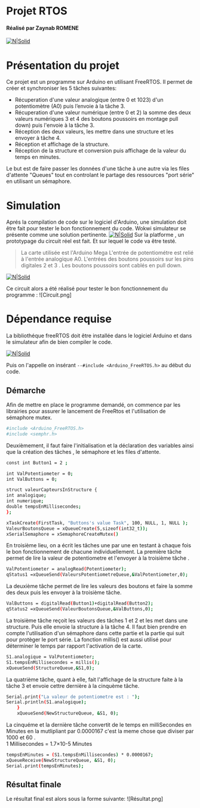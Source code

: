 # Projet RTOS
#### Réalisé par Zaynab ROMENE
[![N|Solid](https://hackster.imgix.net/uploads/cover_image/file/128512/ArduinoFreeRTOSLogo.png?auto=compress&w=900&h=675&fit=min&fm=jpg)]()

# Présentation du projet 

Ce projet est un programme sur Arduino en utilisant FreeRTOS. Il permet de créer et synchroniser les 5 tâches suivantes: 
- Récuperation d'une valeur analogique (entre 0 et 1023) d'un potentiomètre (A0) puis l’envoie à la tâche 3.
- Récuperation d'une valeur numérique (entre 0 et 2) la somme des deux valeurs numériques 3 et 4 des boutons poussoirs en montage pull down) puis l'envoie à la tâche 3.
- Réception des deux valeurs, les mettre dans une structure et les envoyer à tâche 4.
-  Réception et affichage de la structure. 
- Réception de la structure et conversion puis affichage de la valeur du temps en minutes.

Le but est de faire passer les données d'une tâche à une autre via les files d'attente "Queues" tout en controlant le partage des ressources "port série" en utilisant un sémaphore.


# Simulation
Aprés la compilation de code sur le logiciel d'Arduino, une simulation doit être fait pour tester le bon fonctionnement du code. 
Wokwi simulateur se présente comme une solution pertinente. 
[![N|Solid](https://www.mouser.fr/images/suppliers/logos/wokwi.png)]()
Sur la platforme , un prototypage du circuit réel est fait. Et sur lequel le code va être testé. 

> La carte utilisée est l'Arduino Mega 
L'entrée de potentiométre est relié à l'entrée analogique A0.
L'entrées des boutons poussoirs sur les pins digitales 2 et 3 . Les boutons poussoirs sont cablés en pull down.

[![N|Solid](https://s3-eu-west-1.amazonaws.com/sdz-upload/prod/upload/boutonPullDown.png)]()

Ce circuit alors a été réalisé pour tester le bon fonctionnement du programme : 
![Circuit.png]



# Dépendance requise
La bibliothéque freeRTOS doit être installée dans le logiciel Arduino et dans le simulateur afin de bien compiler le code.

[![N|Solid](https://hackster.imgix.net/uploads/image/file/128501/screenshot-from-2016-03-01-110338.png?auto=compress%2Cformat&w=1280&h=960&fit=max)]()

Puis on l'appelle on insérant `--#include <Arduino_FreeRTOS.h>` au début du code.

## Démarche 
Afin de mettre en place le programme demandé, on commence par les librairies pour assurer le lancement de FreeRtos et l'utilisation de sémaphore mutex.
```sh
#include <Arduino_FreeRTOS.h>                  
#include <semphr.h>   
```
Deuxièmement, il faut faire l'initialisation et la déclaration des variables ainsi que la création des tâches , le sémaphore et les files d'attente.
```sh
const int Button1 = 2 ; 
```
```sh
int ValPotentiometer = 0;
int ValButtons = 0;
```
```sh
struct valeurCapteursInStructure {               
int analogique;                                  
int numerique;
double tempsEnMillisecondes;
};
```
```sh
xTaskCreate(FirstTask, "Buttons's value Task", 100, NULL, 1, NULL );       
ValeurBoutonsQueue = xQueueCreate(5,sizeof(int32_t));
xSerialSemaphore = xSemaphoreCreateMutex()
```

En troisième lieu, on a écrit les tâches une par une en testant à chaque fois le bon fonctionnement de chacune individuellement. 
La première tâche permet de lire la valeur de potentiometre et l'envoyer à la troisième tâche .
```sh
ValPotentiometer = analogRead(Potentiometer);
qStatus1 =xQueueSend(ValeursPotentiometreQueue,&ValPotentiometer,0);
```
La deuxième tâche permet de lire les valeurs des boutons et faire la somme des deux puis les envoyer à la troisième tâche.
```sh
ValButtons = digitalRead(Button1)+digitalRead(Button2);  
qStatus2 =xQueueSend(ValeurBoutonsQueue,&ValButtons,0);
```
La troisième tâche reçoit les valeurs des tâches 1 et 2 et les met dans une structure. Puis elle envoie la structure à la tâche 4. Il faut bien prendre en compte l'utilisation d'un sémaphore dans cette partie et la partie qui suit pour protèger le port série. La fonction millis() est aussi utilisé pour déterminer le temps par rapport l'activation de la carte.
```sh
S1.analogique = ValPotentiometer;                                                    S1.numerique = ValButtons;
S1.tempsEnMillisecondes = millis();
xQueueSend(StructureQueue,&S1,0); 
```
La quatrième tâche, quant à elle, fait l'affichage de la structure faite à la tâche 3 et envoie cettre dernière à la cinquème tâche.
```sh
Serial.print("La valeur de potentiometre est : ");
Serial.println(S1.analogique);                                                  
    }
    xQueueSend(NewStructureQueue, &S1, 0);                                                  
```

La cinquéme et la dernière tâche convertit de le temps en milliSecondes en Minutes en la mutlipliant par 0.0000167 c'est la meme chose que diviser par 1000 et 60 .  
1 Millisecondes = 1.7×10-5 Minutes
```sh
tempsEnMinutes = (S1.tempsEnMillisecondes) * 0.0000167;                                     
xQueueReceive(NewStructureQueue, &S1, 0);  
Serial.print(tempsEnMinutes);
```
## Résultat finale
Le résultat final est alors sous la forme suivante: 
![Résultat.png]



